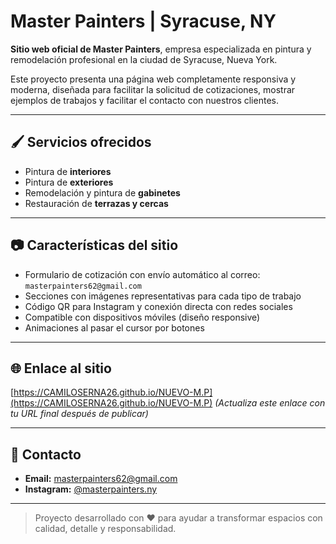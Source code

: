 # Master Painters | Syracuse, NY

**Sitio web oficial de Master Painters**, empresa especializada en pintura y remodelación profesional en la ciudad de Syracuse, Nueva York.  

Este proyecto presenta una página web completamente responsiva y moderna, diseñada para facilitar la solicitud de cotizaciones, mostrar ejemplos de trabajos y facilitar el contacto con nuestros clientes.

---

## 🖌️ Servicios ofrecidos

- Pintura de **interiores**
- Pintura de **exteriores**
- Remodelación y pintura de **gabinetes**
- Restauración de **terrazas y cercas**

---

## 📷 Características del sitio

- Formulario de cotización con envío automático al correo: `masterpainters62@gmail.com`
- Secciones con imágenes representativas para cada tipo de trabajo
- Código QR para Instagram y conexión directa con redes sociales
- Compatible con dispositivos móviles (diseño responsive)
- Animaciones al pasar el cursor por botones

---

## 🌐 Enlace al sitio

[https://CAMILOSERNA26.github.io/NUEVO-M.P](https://CAMILOSERNA26.github.io/NUEVO-M.P) *(Actualiza este enlace con tu URL final después de publicar)*

---

## 📧 Contacto

- **Email:** [masterpainters62@gmail.com](mailto:masterpainters62@gmail.com)  
- **Instagram:** [@masterpainters.ny](https://www.instagram.com/masterpainters.ny)

---

> Proyecto desarrollado con ❤️ para ayudar a transformar espacios con calidad, detalle y responsabilidad.
